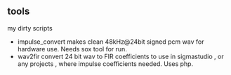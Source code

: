 ## tools
my dirty scripts

* impulse_convert makes clean 48kHz@24bit signed pcm wav for hardware use. Needs sox tool for run. 
* wav2fir convert 24 bit wav to FIR coefficients to use in sigmastudio , or any projects , where impulse coefficients needed. Uses php.
